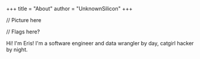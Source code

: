 +++
title = "About"
author = "UnknownSilicon"
+++

// Picture here

// Flags here?

Hi! I'm Eris! I'm a software engineer and data wrangler by day, catgirl hacker by night. 